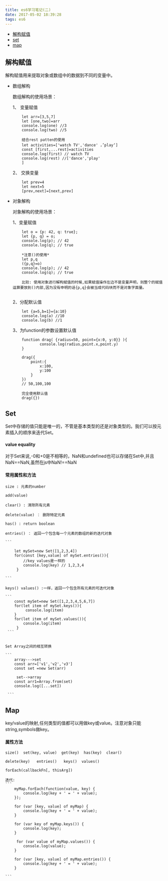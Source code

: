 ```yaml
---
title: es6学习笔记(二)
date: 2017-05-02 18:39:28
tags: es6
---
```


- [解构赋值](#解构赋值)
- [set](#Set)
- [map](#Map)

## 解构赋值

解构赋值用来提取对象或数组中的数据到不同的变量中。

 - 数组解构

    数组解构的使用场景：
    
    1、 变量赋值

    ```
        let arr=[3,5,7]
        let [one,two]=arr
        console.log(one) //3
        console.log(two) //5

        结合rest patten的使用
        let activities=['watch TV','dance' ，’play‘]
        const [first,...rest]=activities
        console.log(first) // watch TV
        console.log(rest) //['dance','play'
        ]
    ```

    2、 交换变量

    ```
        let prev=4
        let next=5
        [prev,next]=[next,prev]

    ```

 - 对象解构

    对象解构的使用场景：

    1、变量赋值

    ```
        let o = {p: 42, q: true};
        let {p, q} = o;
        console.log(p); // 42
        console.log(q); // true

        *注意()的使用*
        let p,q
        ({p,q}=o)
        console.log(p); // 42
        console.log(q); // true

        比较: 使用对象进行解构赋值的时候,如果赋值操作左边不是变量声明，则整个的赋值运算要放到()内部,因为没有申明的话{p,q}会被当成代码块而不是对象字面量。
        

    ```
    2、分配默认值

    ```
        let {a=5,b=1}={a:10}
        console.log(a) //10
        console.log(b) //1
    ```

    3、为function的参数设置默认值

    ```
        function drag( {radius=50, point={x:0, y:0}} ){
                console.log(radius,point.x,point.y)
        }

        drag({
            point:{
                x:100,
                y:100
            }
        })  
        // 50,100,100

        完全使用默认值
        drag({})

    ```
## Set

Set中存储的值只能是唯一的，不管是基本类型的还是对象类型的。我们可以按元素插入的顺序来迭代Set。

 #### value equality

对于Set来说,-0和+0是不相等的，NaN和undefined也可以存储在Set中,并且NaN==NaN,虽然在js中NaN!==NaN

 #### 常用属性和方法

    size : 元素的number
 
    add(value)

    clear() : 清除所有元素

    delete(value) ： 删除特定元素

    has() : return boolean

    entries() ： 返回一个包含每一个元素的数组的新的迭代对象

    ```

        let mySet=new Set([1,2,3,4])
        for(const [key,value] of mySet.entries()){
            //key values是一样的
            console.log(key) // 1,2,3,4
         }

    ```

    keys() values() :一样，返回一个包含所有元素的可迭代对象

    ```
        const mySet=new Set([1,2,3,4,5,6,7])
        for(let item of mySet.keys()){
             console.log(item)
        }
        for(let item of mySet.values()){
            console.log(item)
         }
     ```


    Set Array之间的相互转换

    ```
        array--->set
        const arr=['v1','v2','v3']
        const set =new Set(arr)

         set-->array
        const arr1=Array.from(set)
        console.log([...set])

     ```


## Map

key/value的映射,任何类型的值都可以用做key或value。注意对象只能string,symbols做key。

 #### 属性方法

    size()  set(key, value)  get(key)  has(key)  clear() 

    delete(key)   entries()   keys()  values()

    forEach(callbackFn[, thisArg])

    迭代:
    ```
        myMap.forEach(function(value, key) {
            console.log(key + ' = ' + value);
        });

        for (var [key, value] of myMap) {
            console.log(key + ' = ' + value);
        }

        for (var key of myMap.keys()) {
            console.log(key);
        }

         for (var value of myMap.values()) {
            console.log(value);
        }   

        for (var [key, value] of myMap.entries()) {
            console.log(key + ' = ' + value);
        }

    ```